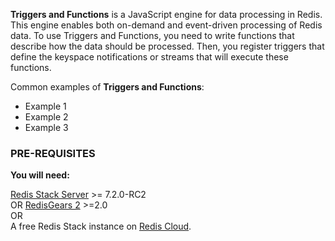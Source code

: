 **Triggers and Functions** is a JavaScript engine for data processing in Redis. This engine enables both on-demand and event-driven processing of Redis data. To use Triggers and Functions, you need to write functions that describe how the data should be processed. Then, you register triggers that define the keyspace notifications or streams that will execute these functions.

Common examples of **Triggers and Functions**:

* Example 1
* Example 2
* Example 3

### PRE-REQUISITES
**You will need:**

[Redis Stack Server](https://redis.io/download) >= 7.2.0-RC2 \
OR 
[RedisGears 2]() >=2.0 \
OR \
A free Redis Stack instance on [Redis Cloud](https://redis.com/try-free/?utm_source=redis\&utm_medium=app\&utm_campaign=redisinsight_triggers_and_functions).
